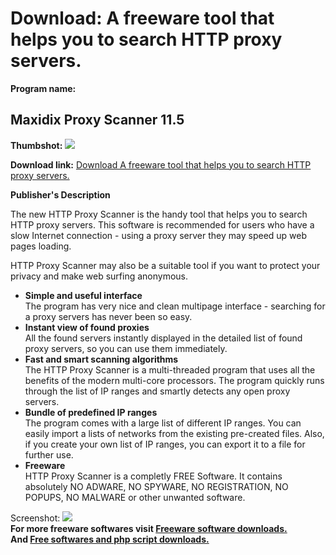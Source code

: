 # Download: A freeware tool that helps you to search HTTP proxy servers.

**Program name:**

## Maxidix Proxy Scanner 11.5

  
**Thumbshot:** ![](http://www.freewarefiles.com/screenshot/mxdxproxyscnnr_md.jpg)   
  
**Download link:** [Download A freeware tool that helps you to search HTTP proxy servers.](http://freesoftwares.boysofts.com/HTTP-Proxy-Scanner_program_61483.html)  
  


**Publisher's Description**  
  


The new HTTP Proxy Scanner is the handy tool that helps you to search HTTP proxy servers. This software is recommended for users who have a slow Internet connection - using a proxy server they may speed up web pages loading. 

HTTP Proxy Scanner may also be a suitable tool if you want to protect your privacy and make web surfing anonymous.

  * **Simple and useful interface**  
The program has very nice and clean multipage interface - searching for a proxy servers has never been so easy. 
  * **Instant view of found proxies**  
All the found servers instantly displayed in the detailed list of found proxy servers, so you can use them immediately. 
  * **Fast and smart scanning algorithms**  
The HTTP Proxy Scanner is a multi-threaded program that uses all the benefits of the modern multi-core processors. The program quickly runs through the list of IP ranges and smartly detects any open proxy servers. 
  * **Bundle of predefined IP ranges**  
The program comes with a large list of different IP ranges. You can easily import a lists of networks from the existing pre-created files. Also, if you create your own list of IP ranges, you can export it to a file for further use. 
  * **Freeware**  
HTTP Proxy Scanner is a completly FREE Software. It contains absolutely NO ADWARE, NO SPYWARE, NO REGISTRATION, NO POPUPS, NO MALWARE or other unwanted software. 

  
  
Screenshot: ![](http://www.freewarefiles.com/screenshot/mxdxproxyscnnr.jpg)   
**For more freeware softwares visit [Freeware software downloads.](http://freesoftwares.boysofts.com/)**   
**And [Free softwares and php script downloads.](http://www.boysofts.com/)**
